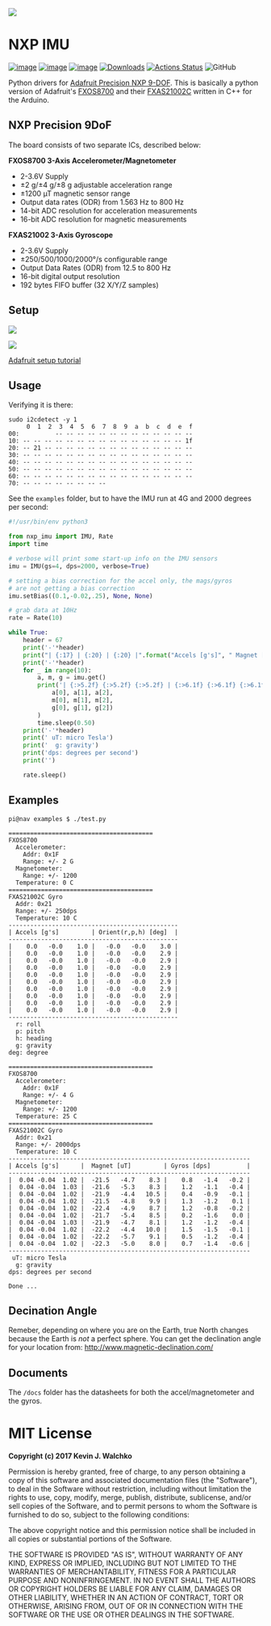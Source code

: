 ![](https://raw.githubusercontent.com/MomsFriendlyRobotCompany/nxp_imu/master/docs/pics/imu-iso.jpg)

# NXP IMU


[![image](https://img.shields.io/pypi/pyversions/nxp_imu.svg)](https://github.com/MomsFriendlyRobotCompany/nxp_imu)
[![image](https://img.shields.io/pypi/wheel/nxp_imu.svg)](https://github.com/MomsFriendlyRobotCompany/nxp_imu)
[![image](https://img.shields.io/pypi/v/nxp_imu.svg)](https://github.com/MomsFriendlyRobotCompany/nxp_imu)
[![Downloads](https://img.shields.io/pypi/dm/nxp_imu.svg)](https://img.shields.io/pypi/dm/nxp_imu.svg)
[![Actions Status](https://github.com/MomsFriendlyRobotCompany/nxp_imu/workflows/Python/badge.svg)](https://github.com/MomsFriendlyRobotCompany/nxp_imu/actions)
![GitHub](https://img.shields.io/github/license/MomsFriendlyRobotCompany/nxp_imu)


Python drivers for [Adafruit Precision NXP
9-DOF](https://www.adafruit.com/product/3463). This is basically a
python version of Adafruit\'s
[FXOS8700](https://github.com/adafruit/Adafruit_FXOS8700) and their
[FXAS21002C](https://github.com/adafruit/Adafruit_FXAS21002C) written in
C++ for the Arduino.

## NXP Precision 9DoF

The board consists of two separate ICs, described below:

**FXOS8700 3-Axis Accelerometer/Magnetometer**

-   2-3.6V Supply
-   ±2 g/±4 g/±8 g adjustable acceleration range
-   ±1200 µT magnetic sensor range
-   Output data rates (ODR) from 1.563 Hz to 800 Hz
-   14-bit ADC resolution for acceleration measurements
-   16-bit ADC resolution for magnetic measurements

**FXAS21002 3-Axis Gyroscope**

-   2-3.6V Supply
-   ±250/500/1000/2000°/s configurable range
-   Output Data Rates (ODR) from 12.5 to 800 Hz
-   16-bit digital output resolution
-   192 bytes FIFO buffer (32 X/Y/Z samples)

## Setup

![](https://raw.githubusercontent.com/MomsFriendlyRobotCompany/nxp_imu/master/docs/pics/imu-front.jpg)

![](https://raw.githubusercontent.com/MomsFriendlyRobotCompany/nxp_imu/master/docs/pics/imu-back.jpg)

[Adafruit setup
tutorial](https://learn.adafruit.com/nxp-precision-9dof-breakout?view=all)

## Usage

Verifying it is there:

```
sudo i2cdetect -y 1
     0  1  2  3  4  5  6  7  8  9  a  b  c  d  e  f
00:          -- -- -- -- -- -- -- -- -- -- -- -- --
10: -- -- -- -- -- -- -- -- -- -- -- -- -- -- -- 1f
20: -- 21 -- -- -- -- -- -- -- -- -- -- -- -- -- --
30: -- -- -- -- -- -- -- -- -- -- -- -- -- -- -- --
40: -- -- -- -- -- -- -- -- -- -- -- -- -- -- -- --
50: -- -- -- -- -- -- -- -- -- -- -- -- -- -- -- --
60: -- -- -- -- -- -- -- -- -- -- -- -- -- -- -- --
70: -- -- -- -- -- -- -- --    
```

See the `examples` folder, but to have the IMU run at 4G and 2000
degrees per second:

```python
#!/usr/bin/env python3

from nxp_imu import IMU, Rate
import time

# verbose will print some start-up info on the IMU sensors
imu = IMU(gs=4, dps=2000, verbose=True)

# setting a bias correction for the accel only, the mags/gyros
# are not getting a bias correction
imu.setBias((0.1,-0.02,.25), None, None)

# grab data at 10Hz
rate = Rate(10)

while True:
    header = 67
    print('-'*header)
    print("| {:17} | {:20} | {:20} |".format("Accels [g's]", " Magnet [uT]", "Gyros [dps]"))
    print('-'*header)
    for _ in range(10):
        a, m, g = imu.get()
        print('| {:>5.2f} {:>5.2f} {:>5.2f} | {:>6.1f} {:>6.1f} {:>6.1f} | {:>6.1f} {:>6.1f} {:>6.1f} |'.format(
            a[0], a[1], a[2],
            m[0], m[1], m[2],
            g[0], g[1], g[2])
        )
        time.sleep(0.50)
    print('-'*header)
    print(' uT: micro Tesla')
    print('  g: gravity')
    print('dps: degrees per second')
    print('')

    rate.sleep()
```

## Examples

```
pi@nav examples $ ./test.py

========================================
FXOS8700
  Accelerometer:
    Addr: 0x1F
    Range: +/- 2 G
  Magnetometer:
    Range: +/- 1200
  Temperature: 0 C
========================================
FXAS21002C Gyro
  Addr: 0x21
  Range: +/- 250dps
  Temperature: 10 C
-----------------------------------------------
| Accels [g's]         | Orient(r,p,h) [deg]  |
-----------------------------------------------
|    0.0   -0.0    1.0 |   -0.0   -0.0    3.0 |
|    0.0   -0.0    1.0 |   -0.0   -0.0    2.9 |
|    0.0   -0.0    1.0 |   -0.0   -0.0    2.9 |
|    0.0   -0.0    1.0 |   -0.0   -0.0    2.9 |
|    0.0   -0.0    1.0 |   -0.0   -0.0    2.9 |
|    0.0   -0.0    1.0 |   -0.0   -0.0    2.9 |
|    0.0   -0.0    1.0 |   -0.0   -0.0    2.9 |
|    0.0   -0.0    1.0 |   -0.0   -0.0    2.9 |
|    0.0   -0.0    1.0 |   -0.0   -0.0    2.9 |
|    0.0   -0.0    1.0 |   -0.0   -0.0    2.9 |
-----------------------------------------------
  r: roll
  p: pitch
  h: heading
  g: gravity
deg: degree

========================================
FXOS8700
  Accelerometer:
    Addr: 0x1F
    Range: +/- 4 G
  Magnetometer:
    Range: +/- 1200
  Temperature: 25 C
========================================
FXAS21002C Gyro
  Addr: 0x21
  Range: +/- 2000dps
  Temperature: 10 C
-------------------------------------------------------------------
| Accels [g's]      |  Magnet [uT]         | Gyros [dps]          |
-------------------------------------------------------------------
|  0.04 -0.04  1.02 |  -21.5   -4.7    8.3 |    0.8   -1.4   -0.2 |
|  0.04 -0.04  1.03 |  -21.6   -5.3    8.3 |    1.2   -1.1   -0.4 |
|  0.04 -0.04  1.02 |  -21.9   -4.4   10.5 |    0.4   -0.9   -0.1 |
|  0.04 -0.04  1.02 |  -21.5   -4.8    9.9 |    1.3   -1.2    0.1 |
|  0.04 -0.04  1.02 |  -22.4   -4.9    8.7 |    1.2   -0.8   -0.2 |
|  0.04 -0.04  1.02 |  -21.7   -5.4    8.5 |    0.2   -1.6    0.0 |
|  0.04 -0.04  1.03 |  -21.9   -4.7    8.1 |    1.2   -1.2   -0.4 |
|  0.04 -0.04  1.02 |  -22.2   -4.4   10.0 |    1.5   -1.5   -0.1 |
|  0.04 -0.04  1.02 |  -22.2   -5.7    9.1 |    0.5   -1.2   -0.4 |
|  0.04 -0.04  1.02 |  -22.3   -5.0    8.0 |    0.7   -1.4   -0.6 |
-------------------------------------------------------------------
 uT: micro Tesla
  g: gravity
dps: degrees per second

Done ...
```
## Decination Angle

Remeber, depending on where you are on the Earth, true North changes
because the Earth is *not* a perfect sphere. You can get the declination
angle for your location from: http://www.magnetic-declination.com/

## Documents

The `/docs` folder has the datasheets for both the accel/magnetometer
and the gyros.

# MIT License

**Copyright (c) 2017 Kevin J. Walchko**

Permission is hereby granted, free of charge, to any person obtaining a
copy of this software and associated documentation files (the
"Software"), to deal in the Software without restriction, including
without limitation the rights to use, copy, modify, merge, publish,
distribute, sublicense, and/or sell copies of the Software, and to
permit persons to whom the Software is furnished to do so, subject to
the following conditions:

The above copyright notice and this permission notice shall be included
in all copies or substantial portions of the Software.

THE SOFTWARE IS PROVIDED "AS IS", WITHOUT WARRANTY OF ANY KIND,
EXPRESS OR IMPLIED, INCLUDING BUT NOT LIMITED TO THE WARRANTIES OF
MERCHANTABILITY, FITNESS FOR A PARTICULAR PURPOSE AND NONINFRINGEMENT.
IN NO EVENT SHALL THE AUTHORS OR COPYRIGHT HOLDERS BE LIABLE FOR ANY
CLAIM, DAMAGES OR OTHER LIABILITY, WHETHER IN AN ACTION OF CONTRACT,
TORT OR OTHERWISE, ARISING FROM, OUT OF OR IN CONNECTION WITH THE
SOFTWARE OR THE USE OR OTHER DEALINGS IN THE SOFTWARE.
